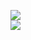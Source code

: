 [![](https://img.shields.io/badge/Made%20With-Github%20Spray-lightgrey.svg?style=for-the-badge&logo=github)](https://github.com/Annihil/github-spray#1072)  
[![](https://i.imgur.com/2DrTn0Z.gif)](https://github.com/Annihil/github-spray)